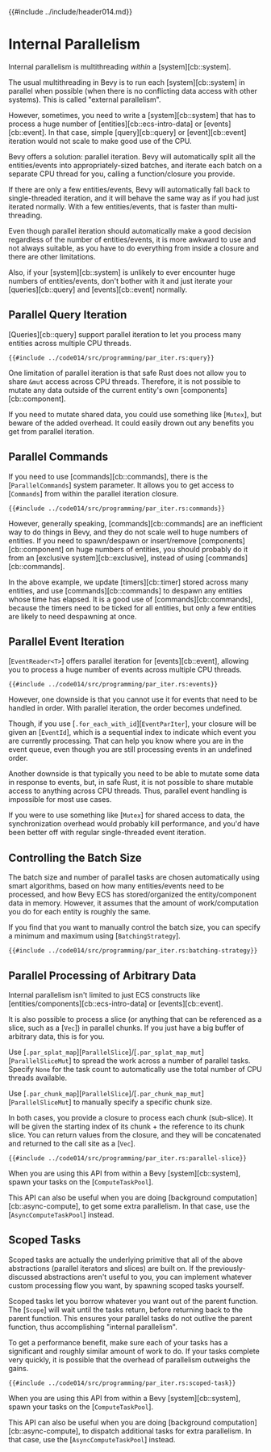 {{#include ../include/header014.md}}

# Internal Parallelism

Internal parallelism is multithreading *within* a [system][cb::system].

The usual multithreading in Bevy is to run each [system][cb::system] in
parallel when possible (when there is no conflicting data access with other
systems). This is called "external parallelism".

However, sometimes, you need to write a [system][cb::system] that
has to process a huge number of [entities][cb::ecs-intro-data] or
[events][cb::event]. In that case, simple [query][cb::query] or
[event][cb::event] iteration would not scale to make good use of the CPU.

Bevy offers a solution: parallel iteration. Bevy will automatically split
all the entities/events into appropriately-sized batches, and iterate
each batch on a separate CPU thread for you, calling a function/closure
you provide.

If there are only a few entities/events, Bevy will automatically fall back
to single-threaded iteration, and it will behave the same way as if you
had just iterated normally. With a few entities/events, that is faster than
multi-threading.

Even though parallel iteration should automatically make a good decision
regardless of the number of entities/events, it is more awkward to use and
not always suitable, as you have to do everything from inside a closure
and there are other limitations.

Also, if your [system][cb::system] is unlikely to ever encounter huge
numbers of entities/events, don't bother with it and just iterate your
[queries][cb::query] and [events][cb::event] normally.

## Parallel Query Iteration

[Queries][cb::query] support parallel iteration to let you process many
entities across multiple CPU threads.

```rust,no_run,noplayground
{{#include ../code014/src/programming/par_iter.rs:query}}
```

One limitation of parallel iteration is that safe Rust does not allow you to
share `&mut` access across CPU threads. Therefore, it is not possible to mutate
any data outside of the current entity's own [components][cb::component].

If you need to mutate shared data, you could use something like [`Mutex`],
but beware of the added overhead. It could easily drown out any benefits
you get from parallel iteration.

## Parallel Commands

If you need to use [commands][cb::commands], there is the [`ParallelCommands`]
system parameter. It allows you to get access to [`Commands`] from within
the parallel iteration closure.

```rust,no_run,noplayground
{{#include ../code014/src/programming/par_iter.rs:commands}}
```

However, generally speaking, [commands][cb::commands] are an inefficient way to
do things in Bevy, and they do not scale well to huge numbers of entities. If
you need to spawn/despawn or insert/remove [components][cb::component]
on huge numbers of entities, you should probably do it from an [exclusive
system][cb::exclusive], instead of using [commands][cb::commands].

In the above example, we update [timers][cb::timer] stored across many
entities, and use [commands][cb::commands] to despawn any entities whose
time has elapsed. It is a good use of [commands][cb::commands], because the
timers need to be ticked for all entities, but only a few entities are likely
to need despawning at once.

## Parallel Event Iteration

[`EventReader<T>`] offers parallel iteration for [events][cb::event],
allowing you to process a huge number of events across multiple CPU threads.

```rust,no_run,noplayground
{{#include ../code014/src/programming/par_iter.rs:events}}
```

However, one downside is that you cannot use it for events that need to be
handled in order. With parallel iteration, the order becomes undefined.

Though, if you use [`.for_each_with_id`][`EventParIter`], your closure will
be given an [`EventId`], which is a sequential index to indicate which event
you are currently processing. That can help you know where you are in the
event queue, even though you are still processing events in an undefined order.

Another downside is that typically you need to be able to mutate some data in
response to events, but, in safe Rust, it is not possible to share mutable
access to anything across CPU threads. Thus, parallel event handling is
impossible for most use cases.

If you were to use something like [`Mutex`] for shared access to data, the
synchronization overhead would probably kill performance, and you'd have
been better off with regular single-threaded event iteration.

## Controlling the Batch Size

The batch size and number of parallel tasks are chosen automatically using
smart algorithms, based on how many entities/events need to be processed,
and how Bevy ECS has stored/organized the entity/component data in memory.
However, it assumes that the amount of work/computation you do for each
entity is roughly the same.

If you find that you want to manually control the batch size, you can specify
a minimum and maximum using [`BatchingStrategy`].

```rust,no_run,noplayground
{{#include ../code014/src/programming/par_iter.rs:batching-strategy}}
```

## Parallel Processing of Arbitrary Data

Internal parallelism isn't limited to just ECS constructs like
[entities/components][cb::ecs-intro-data] or [events][cb::event].

It is also possible to process a slice (or anything that can be referenced
as a slice, such as a [`Vec`]) in parallel chunks. If you just have a big
buffer of arbitrary data, this is for you.

Use [`.par_splat_map`][`ParallelSlice`]/[`.par_splat_map_mut`][`ParallelSliceMut`]
to spread the work across a number of parallel tasks. Specify `None` for
the task count to automatically use the total number of CPU threads available.

Use [`.par_chunk_map`][`ParallelSlice`]/[`.par_chunk_map_mut`][`ParallelSliceMut`]
to manually specify a specific chunk size.

In both cases, you provide a closure to process each chunk (sub-slice). It will
be given the starting index of its chunk + the reference to its chunk slice.
You can return values from the closure, and they will be concatenated and
returned to the call site as a [`Vec`].

```rust,no_run,noplayground
{{#include ../code014/src/programming/par_iter.rs:parallel-slice}}
```

When you are using this API from within a Bevy [system][cb::system], spawn
your tasks on the [`ComputeTaskPool`].

This API can also be useful when you are doing [background
computation][cb::async-compute], to get some extra parallelism.
In that case, use the [`AsyncComputeTaskPool`] instead.

## Scoped Tasks

Scoped tasks are actually the underlying primitive that all of the
above abstractions (parallel iterators and slices) are built on. If the
previously-discussed abstractions aren't useful to you, you can implement
whatever custom processing flow you want, by spawning scoped tasks yourself.

Scoped tasks let you borrow whatever you want out of the parent function. The
[`Scope`] will wait until the tasks return, before returning back to the parent
function. This ensures your parallel tasks do not outlive the parent function,
thus accomplishing "internal parallelism".

To get a performance benefit, make sure each of your tasks has a significant
and roughly similar amount of work to do. If your tasks complete very quickly,
it is possible that the overhead of parallelism outweighs the gains.

```rust,no_run,noplayground
{{#include ../code014/src/programming/par_iter.rs:scoped-task}}
```

When you are using this API from within a Bevy [system][cb::system], spawn
your tasks on the [`ComputeTaskPool`].

This API can also be useful when you are doing [background
computation][cb::async-compute], to dispatch additional tasks for extra
parallelism. In that case, use the [`AsyncComputeTaskPool`] instead.

